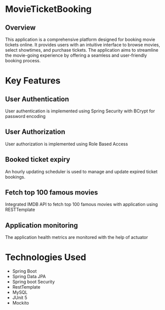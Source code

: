 # MovieTicketBooking
## Overview
This application is a comprehensive platform designed for booking movie tickets online.
It provides users with an intuitive interface to browse movies, select showtimes, and purchase tickets. 
The application aims to streamline the movie-going experience by offering a seamless and user-friendly booking process.

# Key Features

## User Authentication
User authentication is implemented using Spring Security with BCrypt for password encoding

## User Authorization
User authorization is implemented using Role Based Access

## Booked ticket expiry
An hourly updating scheduler is used to manage and update expired ticket bookings.

## Fetch top 100 famous movies
Integrated IMDB API to fetch top 100 famous movies with application using RESTTemplate

## Application monitoring
The application health metrics are monitored with the help of actuator

# Technologies Used
+  Spring Boot
+ Spring Data JPA
+ Spring boot Security
+ RestTemplate
+ MySQL
+ JUnit 5
+ Mockito

